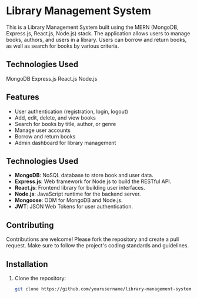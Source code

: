 # Library Management System

This is a Library Management System built using the MERN (MongoDB, Express.js, React.js, Node.js) stack. The application allows users to manage books, authors, and users in a library. Users can borrow and return books, as well as search for books by various criteria.

## Technologies Used 
MongoDB
Express.js
React.js
Node.js

## Features

- User authentication (registration, login, logout)
- Add, edit, delete, and view books
- Search for books by title, author, or genre
- Manage user accounts
- Borrow and return books
- Admin dashboard for library management

## Technologies Used

- **MongoDB**: NoSQL database to store book and user data.
- **Express.js**: Web framework for Node.js to build the RESTful API.
- **React.js**: Frontend library for building user interfaces.
- **Node.js**: JavaScript runtime for the backend server.
- **Mongoose**: ODM for MongoDB and Node.js.
- **JWT**: JSON Web Tokens for user authentication.

## Contributing
Contributions are welcome! Please fork the repository and create a pull request. Make sure to follow the project's coding standards and guidelines.


## Installation

1. Clone the repository:

   ```bash
   git clone https://github.com/yourusername/library-management-system.git
